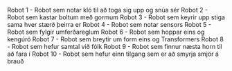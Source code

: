 Robot 1 - Robot sem notar kló til að toga sig upp og snúa sér
Robot 2 - Robot sem kastar boltum með gormum
Robot 3 - Robot sem keyrir upp stiga sama hver stærð þeirra er
Robot 4 - Robot sem notar sensors
Robot 5 - Robot sem fylgir umferðareglum
Robot 6 - Robot sem hoppar eins og kengúró
Robot 7 - Robot sem breytir um form eins og Transformers
Robot 8 - Robot sem hefur samtal við fólk
Robot 9 - Robot sem finnur næsta horn til að fara í
Robot 10 - Robot sem hefur einn tilgang sem er að smyrja smjör á brauð
